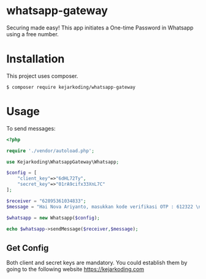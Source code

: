 # whatsapp-gateway
Securing made easy!
This app initiates a One-time Password in Whatsapp using a free number.

# Installation
This project uses composer.
```
$ composer require kejarkoding/whatsapp-gateway
```

# Usage
To send messages:
```php
<?php

require './vendor/autoload.php';

use Kejarkoding\WhatsappGateway\Whatsapp;

$config = [
    "client_key"=>"6dHL72Ty",
    "secret_key"=>"01rA9cifx33XnL7C"
];

$receiver = "62895361034833";
$message = "Hai Nova Ariyanto, masukkan kode verifikasi OTP : 612322 \n\n kode berlaku 2 menit.";

$whatsapp = new Whatsapp($config);

echo $whatsapp->sendMessage($receiver,$message);

```

## Get Config 
Both client and secret keys are mandatory.
You could establish them by going to the following website https://kejarkoding.com
